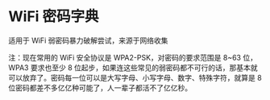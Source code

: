 # WiFi 密码字典

适用于 WiFi 弱密码暴力破解尝试，来源于网络收集

注：现在常用的 WiFi 安全协议是 WPA2-PSK，对密码的要求范围是 8~63 位，WPA3 要求也至少 8 位起步，如果连这些常见的弱密码都不可行的话，那基本就可以放弃了。密码每一位可以是大写字母、小写字母、数字、特殊字符，就算是 8 位密码都差不多亿亿种可能了，人一辈子都活不了亿亿秒。